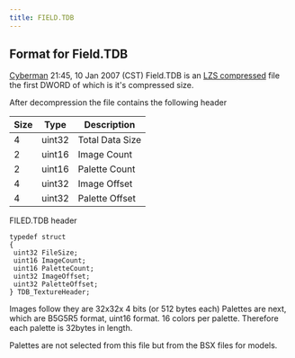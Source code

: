 ```yaml
---
title: FIELD.TDB
---
```


## Format for Field.TDB

[Cyberman](User:Cyberman "wikilink") 21:45, 10 Jan 2007 (CST) Field.TDB is an [LZS compressed](../LZS_format.md) file the first DWORD of which is it's compressed size.

After decompression the file contains the following header

| Size | Type   | Description     |
|------|--------|-----------------|
| 4    | uint32 | Total Data Size |
| 2    | uint16 | Image Count     |
| 2    | uint16 | Palette Count   |
| 4    | uint32 | Image Offset    |
| 4    | uint32 | Palette Offset  |

FILED.TDB header

`typedef struct`  
`{`  
` uint32 FileSize;`  
` uint16 ImageCount;`  
` uint16 PaletteCount;`  
` uint32 ImageOffset;`  
` uint32 PaletteOffset;`  
`} TDB_TextureHeader;`

Images follow they are 32x32x 4 bits (or 512 bytes each) Palettes are next, which are B5G5R5 format, uint16 format. 16 colors per palette. Therefore each palette is 32bytes in length.

Palettes are not selected from this file but from the BSX files for models.

